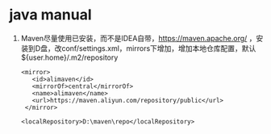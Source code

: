 # java manual

1. Maven尽量使用已安装，而不是IDEA自带，https://maven.apache.org/ ，安装到D盘，改conf/settings.xml，mirrors下增加，增加本地仓库配置，默认${user.home}/.m2/repository
   ```
   <mirror>
      <id>alimaven</id>
      <mirrorOf>central</mirrorOf>
      <name>alimaven</name>
      <url>https://maven.aliyun.com/repository/public</url>
    </mirror>
   ```

   ```
   <localRepository>D:\maven\repo</localRepository>
   ```

